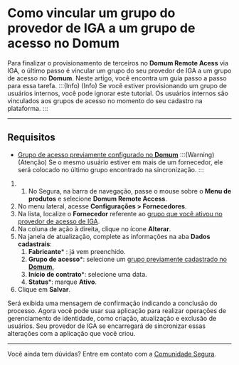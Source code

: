 # Como vincular um grupo do provedor de IGA a um grupo de acesso no Domum

Para finalizar o provisionamento de terceiros no **Domum Remote Acess** via IGA, o último passo é vincular um grupo do seu provedor de IGA a um grupo de acesso no **Domum**. Neste artigo, você encontra um guia passo a passo para essa tarefa.
:::(Info) (Info)
Se você estiver provisionando um grupo de usuários internos, você pode ignorar este tutorial. Os usuários internos são vinculados aos grupos de acesso no momento do seu cadastro na plataforma. 
:::

* * *

## Requisitos 

* [Grupo de acesso previamente configurado no **Domum**](/v4/docs/pt/domum-create-access-group-for-vendor)
:::(Warning) (Atenção)
Se o mesmo usuário estiver em mais de um fornecedor, ele será colocado no último grupo encontrado na sincronização.
:::

1. 1. No Segura, na barra de navegação, passe o mouse sobre o **Menu de produtos** e selecione **Domum Remote Access**.
2. No menu lateral, acesse **Configurações > Fornecedores**.
3. Na lista, localize o **Fornecedor** referente ao [grupo que você ativou no provedor de acesso de IGA](/v4/docs/pt/administration-how-to-create-a-scim-application-with-okta).
4. Na coluna de ação à direita, clique no ícone **Alterar**.
5. Na janela de atualização, complete as informações na aba **Dados cadastrais**:
    1. **Fabricante*** : já vem preenchido.
    2. **Grupo de acesso***: selecione um [grupo previamente cadastrado no **Domum**.](/v4/docs/pt/domum-create-access-group-for-vendor)
    3. **Início de contrato***: selecione uma data.
    4. **Status***: marque **Ativo**.
6. Clique em **Salvar**.

Será exibida uma mensagem de confirmação indicando a conclusão do processo. Agora você pode usar sua aplicação para realizar operações de gerenciamento de identidade, como criação, atualização e exclusão de usuários. Seu provedor de IGA se encarregará de sincronizar essas alterações com a aplicação que você criou.

* * *
Você ainda tem dúvidas? Entre em contato com a [Comunidade Segura](https://community.Segura.io/).



